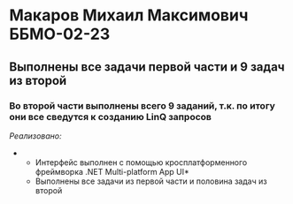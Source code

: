 # Макаров Михаил Максимович ББМО-02-23

## Выполнены все задачи первой части и 9 задач из второй

### Во второй части выполнены всего 9 заданий, т.к. по итогу они все сведутся к созданию LinQ запросов

*Реализовано:*
* - Интерфейс выполнен с помощью кросплатформенного фреймворка .NET Multi-platform App UI*
  - Выполнены все задачи из первой части и половина задач из второй
  
